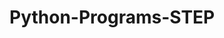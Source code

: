 # Python-Programs-STEP
        
   
                 
                            
                            
                                    
            
   

